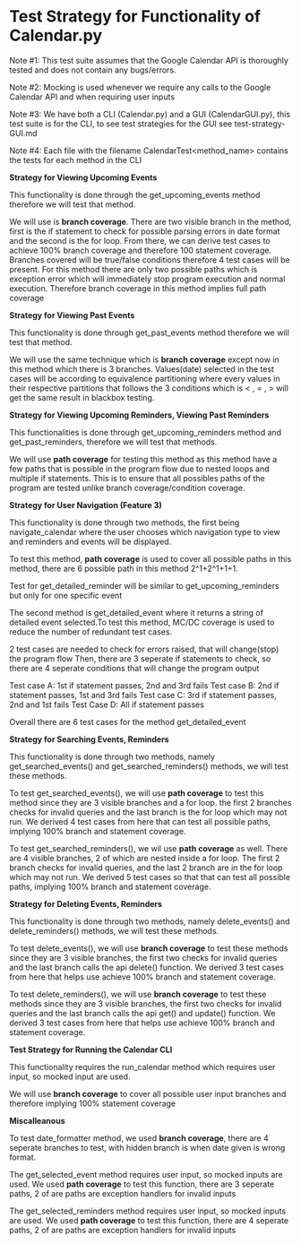 # Test Strategy for Functionality of Calendar.py

Note #1: This test suite assumes that the Google Calendar API is thoroughly tested and does not contain any bugs/errors.

Note #2: Mocking is used whenever we require any calls to the Google Calendar API and when requiring user inputs

Note #3: We have both a CLI (Calendar.py) and a GUI (CalendarGUI.py), this test suite is for the CLI, to see test strategies for the GUI see test-strategy-GUI.md

Note #4: Each file with the filename CalendarTest<method_name> contains the tests for each method in the CLI

**Strategy for Viewing Upcoming Events**

This functionality is done through the get_upcoming_events method therefore we will test that method.

We will use is **branch coverage**. There are two visible branch in the method, first is the if statement to check for possible parsing errors in date format and the second is the for loop. From there, we can derive test cases to achieve 100% branch coverage and therefore 100 statement coverage. Branches covered will be true/false conditions therefore 4 test cases will be present. For this method there are only two possible paths which is exception error which will immediately stop program execution and normal execution. Therefore branch coverage in this method implies full path coverage

**Strategy for Viewing Past Events**

This functionality is done through get_past_events method therefore we will test that method.

We will use the same technique which is **branch coverage** except now in this method which there is 3 branches. Values(date) selected in the test cases will be according to equivalence partitioning where every values in their respective partitions that follows the 3 conditions which is < , = , > will get the same result in blackbox testing.

**Strategy for Viewing Upcoming Reminders, Viewing Past Reminders**

This functionalities is done through get_upcoming_reminders method and get_past_reminders, therefore we will test that methods. 

We will use **path coverage** for testing this method as this method have a few paths that is possible in the program flow due to nested loops and multiple if statements. This is to ensure that all possibles paths of the program are tested unlike branch coverage/condition coverage.

**Strategy for User Navigation (Feature 3)**

This functionality is done through two methods, the first being navigate_calendar where the user chooses which navigation type to view and reminders and events will be displayed. 

To test this method, **path coverage** is used to cover all possible paths in this method, there are 6 possible path in this method 2^1+2^1+1+1.

Test for get_detailed_reminder will be similar to get_upcoming_reminders but only for one specific event

The second method is get_detailed_event where it returns a string of detailed event selected.To test this method, MC/DC coverage is used to reduce the number of redundant test cases.

2 test cases are needed to check for errors raised, that will change(stop) the program flow
Then, there are 3 seperate if statements to check, so there are 4 seperate conditions that will change the program output

Test case A: 1st if statement passes, 2nd and 3rd fails
Test case B: 2nd if statement passes, 1st and 3rd fails
Test case C: 3rd if statement passes, 2nd and 1st fails
Test Case D: All if statement passes

Overall there are 6 test cases for the method get_detailed_event


**Strategy for Searching Events, Reminders**

This functionality is done through two methods, namely get_searched_events() and get_searched_reminders() methods, we will test these methods.

To test get_searched_events(), we will use **path coverage** to test this method since they are 3 visible branches and a for loop. the first 2 branches checks for invalid queries and the last branch is the for loop which may not run. We derived 4 test cases from here that can test all possible paths, implying 100% branch and statement coverage.

To test get_searched_reminders(), we wil use **path coverage** as well. There are 4 visible branches, 2 of which are nested inside a for loop. The first 2 branch checks for invalid queries, and the last 2 branch are in the for loop which may not run. We derived 5 test cases so that that can test all possible paths, implying 100% branch and statement coverage.

**Strategy for Deleting Events, Reminders**

This functionality is done through two methods, namely delete_events() and delete_reminders() methods, we will test these methods.

To test delete_events(), we will use **branch coverage** to test these methods since they are 3 visible branches, the first two checks for invalid queries and the last branch calls the api delete() function. We derived 3 test cases from here that helps use achieve 100% branch and statement coverage.

To test delete_reminders(), we will use **branch coverage** to test these methods since they are 3 visible branches, the first two checks for invalid queries and the last branch calls the api get() and update() function. We derived 3 test cases from here that helps use achieve 100% branch and statement coverage.


**Test Strategy for Running the Calendar CLI**

This functionality requires the run_calendar method which requires user input, so mocked input are used. 

We will use **branch coverage** to cover all possible user input branches and therefore implying 100% statement coverage

**Miscalleanous**

To test date_formatter method, we used **branch coverage**, there are 4 seperate branches to test, with hidden branch is when date given is wrong format.

The get_selected_event method requires user input, so mocked inputs are used. We used **path coverage** to test this function, there are 3 seperate paths, 2 of are paths are exception handlers for invalid inputs

The get_selected_reminders method requires user input, so mocked inputs are used. We used **path coverage** to test this function, there are 4 seperate paths, 2 of are paths are exception handlers for invalid inputs

